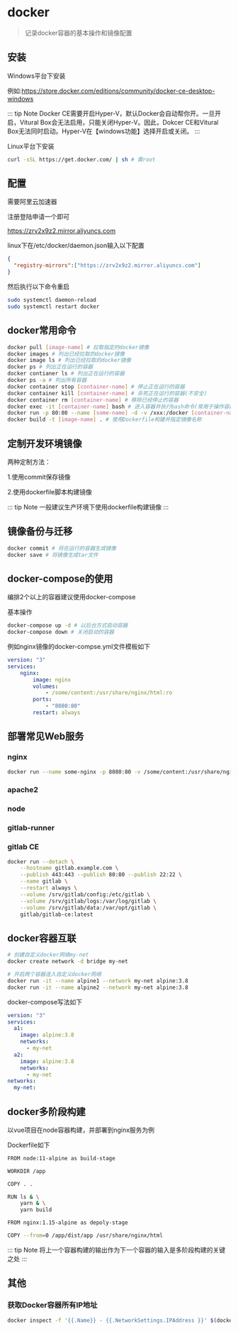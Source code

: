 # docker

> 记录docker容器的基本操作和镜像配置

## 安装

Windows平台下安装

例如:https://store.docker.com/editions/community/docker-ce-desktop-windows

::: tip Note
Docker CE需要开启Hyper-V，默认Docker会自动帮你开。一旦开启，Vitural Box会无法启用，只能关闭Hyper-V。因此，Dokcer CE和Vitural Box无法同时启动。Hyper-V在【windows功能】选择开启或关闭。
:::

Linux平台下安装

```bash
curl -sSL https://get.docker.com/ | sh # 需root
```

## 配置

需要阿里云加速器

注册登陆申请一个即可

https://zrv2x9z2.mirror.aliyuncs.com

linux下在/etc/docker/daemon.json输入以下配置

```json
{
  "registry-mirrors":["https://zrv2x9z2.mirror.aliyuncs.com"]
}
```

然后执行以下命令重启

```bash
sudo systemctl daemon-reload
sudo systemctl restart docker
```

## docker常用命令

```bash
docker pull [image-name] # 拉取指定的docker镜像
docker images # 列出已经拉取的docker镜像
docker image ls # 列出已经拉取的docker镜像
docker ps # 列出正在运行的容器
docker contianer ls # 列出正在运行的容器
docker ps -a # 列出所有容器
docker container stop [container-name] # 停止正在运行的容器
docker container kill [container-name] # 杀死正在运行的容器(不安全)
docker container rm [container-name] # 移除已经停止的容器
docker exec -it [container-name] bash # 进入容器并执行bash命令(常用于操作容器内部)
docker run -p 80:80 --name [some-name] -d -v /xxx:/docker [container-name] # 启动指定容器，映射端口和数据卷，指定名称，后台运行
docker build -t [image-name] . # 使用Dockerfile构建并指定镜像名称
```

## 定制开发环境镜像

两种定制方法：

1.使用commit保存镜像

2.使用dockerfile脚本构建镜像

::: tip Note
一般建议生产环境下使用dockerfile构建镜像
:::

## 镜像备份与迁移

```bash
docker commit # 将在运行的容器生成镜像
docker save # 将镜像生成tar文件
```

## docker-compose的使用

编排2个以上的容器建议使用docker-compose

基本操作

```bash
docker-compose up -d # 以后台方式启动容器
docker-compose down # 关闭启动的容器
```

例如nginx镜像的docker-compse.yml文件模板如下

```yaml
version: "3"
services:
	nginx:
		image: nginx
		volumes:
			- /some/content:/usr/share/nginx/html:ro
		ports:
			- "8080:80"
		restart: always
```

## 部署常见Web服务

### nginx

```bash
docker run --name some-nginx -p 8080:80 -v /some/content:/usr/share/nginx/html:ro -d nginx
```

### apache2

### node

### gitlab-runner

### gitlab CE

```bash
docker run --detach \
	--hostname gitlab.example.com \
	--publish 443:443 --publish 80:80 --publish 22:22 \
	--name gitlab \
	--restart always \
	--volume /srv/gitlab/config:/etc/gitlab \
	--volume /srv/gitlab/logs:/var/log/gitlab \
	--volume /srv/gitlab/data:/var/opt/gitlab \
	gitlab/gitlab-ce:latest
```

## docker容器互联

```bash
# 创建自定义docker网络my-net
docker create network -d bridge my-net

# 开启两个容器连入自定义docker网络
docker run -it --name alpine1 --network my-net alpine:3.8
docker run -it --name alpine2 --network my-net alpine:3.8
```

docker-compose写法如下
```yaml
version: "3"
services:
  a1:
    image: alpine:3.8
    networks:
      - my-net
  a2:
    image: alpine:3.8
    networks:
      - my-net
networks:
  my-net:
```

## docker多阶段构建

以vue项目在node容器构建，并部署到nginx服务为例

Dockerfile如下

```bash
FROM node:11-alpine as build-stage

WORKDIR /app

COPY . .

RUN ls & \
    yarn & \
    yarn build

FROM nginx:1.15-alpine as depoly-stage

COPY --from=0 /app/dist/app /usr/share/nginx/html
```

::: tip Note
将上一个容器构建的输出作为下一个容器的输入是多阶段构建的关键之处
:::

## 其他

### 获取Docker容器所有IP地址

```bash
docker inspect -f '{{.Name}} - {{.NetworkSettings.IPAddress }}' $(docker ps -aq)
```
